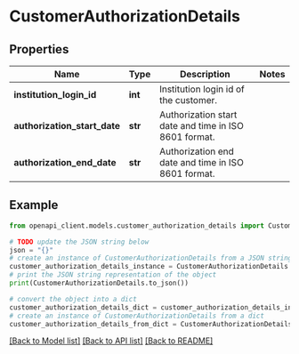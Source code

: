 # CustomerAuthorizationDetails


## Properties

Name | Type | Description | Notes
------------ | ------------- | ------------- | -------------
**institution_login_id** | **int** | Institution login id of the customer. | 
**authorization_start_date** | **str** | Authorization start date and time in ISO 8601 format. | 
**authorization_end_date** | **str** | Authorization end date and time in ISO 8601 format. | 

## Example

```python
from openapi_client.models.customer_authorization_details import CustomerAuthorizationDetails

# TODO update the JSON string below
json = "{}"
# create an instance of CustomerAuthorizationDetails from a JSON string
customer_authorization_details_instance = CustomerAuthorizationDetails.from_json(json)
# print the JSON string representation of the object
print(CustomerAuthorizationDetails.to_json())

# convert the object into a dict
customer_authorization_details_dict = customer_authorization_details_instance.to_dict()
# create an instance of CustomerAuthorizationDetails from a dict
customer_authorization_details_from_dict = CustomerAuthorizationDetails.from_dict(customer_authorization_details_dict)
```
[[Back to Model list]](../README.md#documentation-for-models) [[Back to API list]](../README.md#documentation-for-api-endpoints) [[Back to README]](../README.md)


